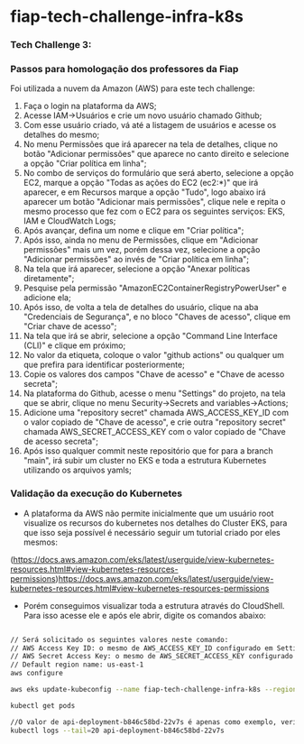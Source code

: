 # fiap-tech-challenge-infra-k8s

### Tech Challenge 3:
### Passos para homologação dos professores da Fiap

Foi utilizada a nuvem da Amazon (AWS) para este tech challenge:

1. Faça o login na plataforma da AWS;
2. Acesse IAM->Usuários e crie um novo usuário chamado Github;
3. Com esse usuário criado, vá até a listagem de usuários e acesse os detalhes do mesmo;
4. No menu Permissões que irá aparecer na tela de detalhes, clique no botão "Adicionar permissões" que aparece no canto direito e selecione a opção "Criar política em linha";
5. No combo de serviços do formulário que será aberto, selecione a opção EC2, marque a opção "Todas as ações do EC2 (ec2:*)" que irá aparecer, e em Recursos marque a opção "Tudo", logo abaixo irá aparecer um botão "Adicionar mais permissões", clique nele e repita o mesmo processo que fez com o EC2 para os seguintes serviços: EKS, IAM e CloudWatch Logs;
6. Após avançar, defina um nome e clique em "Criar política";
7. Após isso, ainda no menu de Permissões, clique em "Adicionar permissões" mais um vez, porém dessa vez, selecione a opção "Adicionar permissões" ao invés de "Criar política em linha";
8. Na tela que irá aparecer, selecione a opção "Anexar políticas diretamente";
9. Pesquise pela permissão "AmazonEC2ContainerRegistryPowerUser" e adicione ela;
10. Após isso, de volta a tela de detalhes do usuário, clique na aba "Credenciais de Segurança", e no bloco "Chaves de acesso", clique em "Criar chave de acesso";
11. Na tela que irá se abrir, selecione a opção "Command Line Interface (CLI)" e clique em próximo;
12. No valor da etiqueta, coloque o valor "github actions" ou qualquer um que prefira para identificar posteriormente;
13. Copie os valores dos campos "Chave de acesso" e "Chave de acesso secreta";
14. Na plataforma do Github, acesse o menu "Settings" do projeto, na tela que se abrir, clique no menu Security->Secrets and variables->Actions;
15. Adicione uma "repository secret" chamada AWS_ACCESS_KEY_ID com o valor copiado de "Chave de acesso", e crie outra "repository secret" chamada AWS_SECRET_ACCESS_KEY com o valor copiado de "Chave de acesso secreta";
16. Após isso qualquer commit neste repositório que for para a branch "main", irá subir um cluster no EKS e toda a estrutura Kubernetes utilizando os arquivos yamls;

### Validação da execução do Kubernetes

- A plataforma da AWS não permite inicialmente que um usuário root visualize os recursos do kubernetes nos detalhes do Cluster EKS, para que isso seja possível é necessário seguir um tutorial criado por eles mesmos:

(https://docs.aws.amazon.com/eks/latest/userguide/view-kubernetes-resources.html#view-kubernetes-resources-permissions)https://docs.aws.amazon.com/eks/latest/userguide/view-kubernetes-resources.html#view-kubernetes-resources-permissions

- Porém conseguimos visualizar toda a estrutura através do CloudShell. Para isso acesse ele e após ele abrir, digite os comandos abaixo:

```sh

// Será solicitado os seguintes valores neste comando:
// AWS Access Key ID: o mesmo de AWS_ACCESS_KEY_ID configurado em Settings->Security->Secrets and variables->Actions
// AWS Secret Access Key: o mesmo de AWS_SECRET_ACCESS_KEY configurado em Settings->Security->Secrets and variables->Actions
// Default region name: us-east-1
aws configure

aws eks update-kubeconfig --name fiap-tech-challenge-infra-k8s --region=us-east-1

kubectl get pods

//O valor de api-deployment-b846c58bd-22v7s é apenas como exemplo, verifique a saída do comando get pods acima para validar os logs de um pod específico
kubectl logs --tail=20 api-deployment-b846c58bd-22v7s

```
